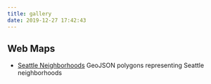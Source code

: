 ```yaml
---
title: gallery
date: 2019-12-27 17:42:43
---
```


## Web Maps

- [Seattle Neighborhoods](seattle-neighborhoods.html)
    GeoJSON polygons representing Seattle neighborhoods

